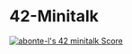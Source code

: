 # 42-Minitalk

[![abonte-l's 42 minitalk Score](https://badge42.vercel.app/api/v2/cl4ihoc5o006109joivmaaf1o/project/2448585)](https://github.com/JaeSeoKim/badge42)
